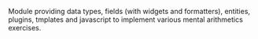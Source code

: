 Module providing data types, fields (with widgets and formatters), entities, plugins, tmplates and javascript to implement various mental arithmetics exercises.
